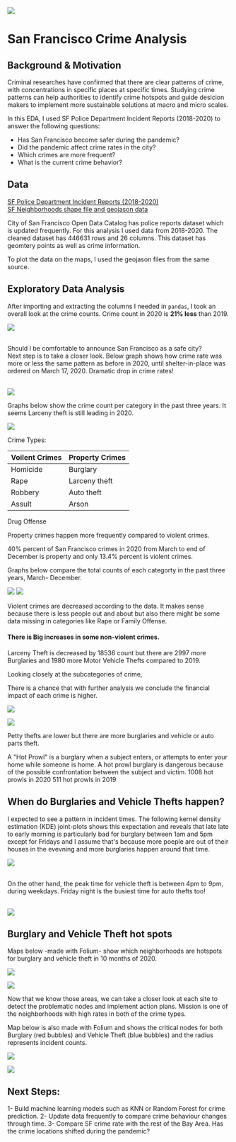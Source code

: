 ![](images/1.jpeg)

# San Francisco Crime Analysis

## Background & Motivation

Criminal researches have confirmed that there are clear patterns of crime, with concentrations in specific places at specific times. Studying crime patterns can help authorities to identify crime hotspots and guide desicion makers to implement more sustainable solutions at macro and micro scales.

In this EDA, I used SF Police Department Incident Reports (2018-2020) to answer the following questions:

- Has San Francisco become safer during the pandemic? 
- Did the pandemic affect crime rates in the city?
- Which crimes are more frequent?
- What is the current crime behavior?

## Data
[SF Police Department Incident Reports (2018-2020)](https://data.sfgov.org/Public-Safety/Police-Department-Incident-Reports-2018-to-Present/wg3w-h783) <br>
[SF Neighborhoods shape file and geojason data](https://data.sfgov.org/Geographic-Locations-and-Boundaries/Analysis-Neighborhoods/p5b7-5n3h)

City of San Francisco Open Data Catalog has police reports dataset which is updated frequently. For this analysis I used data from 2018-2020. The cleaned dataset has 446631 rows and 26 columns. This dataset has geomtery points as well as crime information. 

To plot the data on the maps, I used the geojason files from the same source.

## Exploratory Data Analysis
After importing and extracting the columns I needed in `pandas`, I took an overall look at the crime counts. Crime count in 2020 is **21% less** than 2019.

![](images/total_counts.png)

<br>Should I be comfortable to announce San Francisco as a safe city?
<br>Next step is to take a closer look. Below graph shows how crime rate was more or less the same pattern as before in 2020, until shelter-in-place was ordered on March 17, 2020. 
Dramatic drop in crime rates!
<br> 
<br> 

![](images/monthly.png)

Graphs below show the crime count per category in the past three years. It seems Larceny theft is still leading in 2020.

![](images/cat_per_year.png)


Crime Types:

Voilent Crimes |Property Crimes
 ---|---
Homicide| Burglary
Rape| Larceny theft
Robbery | Auto theft
Assult |Arson
Drug Offense




Property crimes happen more frequently compared to violent crimes. 

40% percent of San Francisco crimes in 2020 from March to end of December is property and only 13.4% percent is violent crimes.

Graphs below compare the total counts of each categorty in the past three years, March- December.

![](images/viol_comp.png)
![](images/property_comp.png)


Violent crimes are decreased according to the data. It makes sense because there is less people out and about but also there might be some data missing in categories like Rape or Family Offense.

#### There is Big increases in some non-violent crimes. 
Larceny Theft is decreased by 18536 count but there are 2997 more Burglaries and 1980 more Motor Vehicle Thefts compared to 2019.

Looking closely at the subcategories of crime, 

There is a chance that with further analysis we conclude the financial impact of each crime is higher.


![](images/sub_prop.png)

![](images/sub_viol.png)


Petty thefts are lower but there are more burglaries and vehicle or auto parts theft.

A "Hot Prowl" is a burglary when a subject enters, or attempts to enter your home while someone is home. A hot prowl burglary is dangerous because of the possible confrontation between the subject and victim.
1008 hot prowls in 2020
511 hot prowls in 2019


## When do Burglaries and Vehicle Thefts happen?
I expected to see a pattern in incident times.
The following kernel density estimation (KDE) joint-plots shows this expectation and reveals that late late to early morning is particularly bad for burglary between 1am and 5pm except for Fridays and I assume that's because more poeple are out of their houses in the evevning and more burglaries happen around that time. 


![](images/burg.png)


<br> On the other hand, the peak time for vehicle theft is between 4pm to 9pm, during weekdays. Friday night is the busiest time for auto thefts too! <br>
<br>

![](images/vtheft.png)

## Burglary and Vehicle Theft hot spots
Maps below -made with Folium- show which neighborhoods are hotspots for burglary and vehicle theft in 10 months of 2020. 

![](images/hood-burg.png)

![](images/hood-vtheft.png)

Now that we know those areas, we can take a closer look at each site to detect the problematic nodes and implement action plans. 
Mission is one of the neighborhoods with high rates in both of the crime types.

Map below is also made with Folium and shows the critical nodes for both Burglary (red bubbles) and Vehicle Theft (blue bubbles) and the radius represents incident counts.


![](images/mission.png)



![](images/choropleth.html')



## Next Steps:
1- Build machine learning models such as KNN or Random Forest for crime prediction.
2- Update data frequently to compare crime behaviour changes through time.
3- Compare SF crime rate with the rest of the Bay Area. Has the crime locations shifted during the pandemic?
